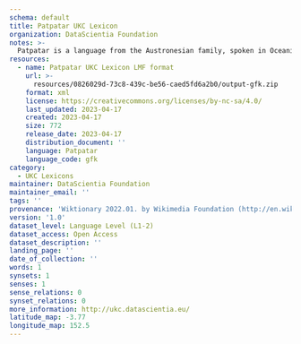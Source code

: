 ```yaml
---
schema: default
title: Patpatar UKC Lexicon
organization: DataScientia Foundation
notes: >-
  Patpatar is a language from the Austronesian family, spoken in Oceania. The UKC Lexicon of Patpatar is represented as a lexico-semantic network. It consists of words, word senses, synsets, as well as sense-level and synset-level relationships.
resources:
  - name: Patpatar UKC Lexicon LMF format
    url: >-
      resources/0826029d-73c8-439c-be56-caed5fd6a2b0/output-gfk.zip
    format: xml
    license: https://creativecommons.org/licenses/by-nc-sa/4.0/
    last_updated: 2023-04-17
    created: 2023-04-17
    size: 772
    release_date: 2023-04-17
    distribution_document: ''
    language: Patpatar
    language_code: gfk
category:
  - UKC Lexicons
maintainer: DataScientia Foundation
maintainer_email: ''
tags: ''
provenance: 'Wiktionary 2022.01. by Wikimedia Foundation (http://en.wiktionary.org); Princeton WordNet 2.1 by Princeton University (https://wordnet.princeton.edu)'
version: '1.0'
dataset_level: Language Level (L1-2)
dataset_access: Open Access
dataset_description: ''
landing_page: ''
date_of_collection: ''
words: 1
synsets: 1
senses: 1
sense_relations: 0
synset_relations: 0
more_information: http://ukc.datascientia.eu/
latitude_map: -3.77
longitude_map: 152.5
---
```


